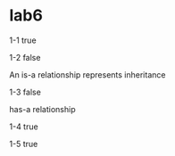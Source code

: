 # lab6

<p> 1-1 true
<p> 1-2 false 
<p>   An is-a relationship represents inheritance
<p> 1-3 false 
<p> has-a relationship
<p> 1-4 true
<p> 1-5 true

